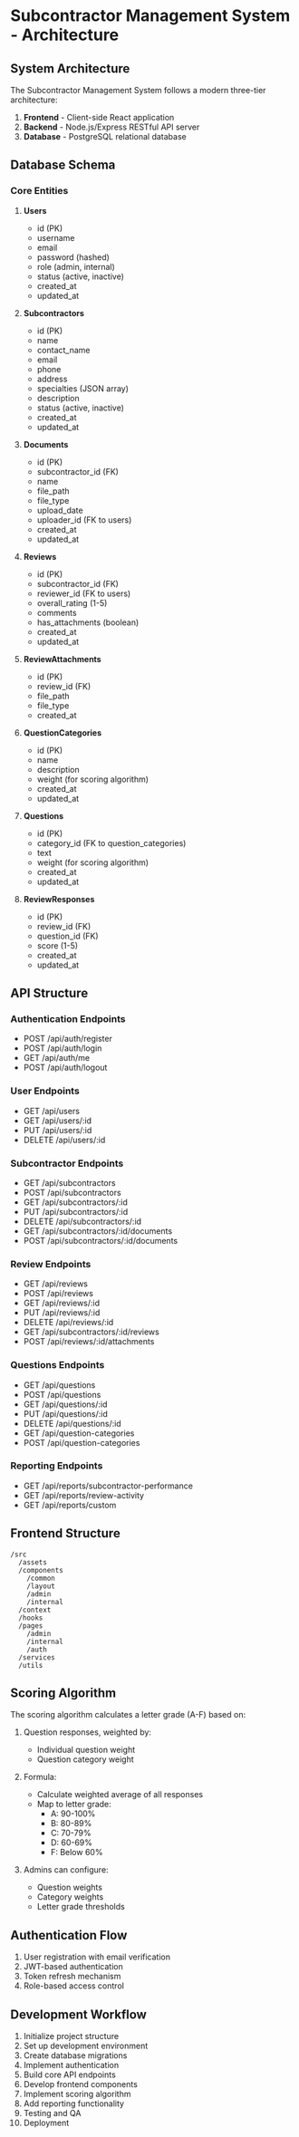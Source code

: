 # Subcontractor Management System - Architecture

## System Architecture

The Subcontractor Management System follows a modern three-tier architecture:

1. **Frontend** - Client-side React application
2. **Backend** - Node.js/Express RESTful API server
3. **Database** - PostgreSQL relational database

## Database Schema

### Core Entities

1. **Users**
   - id (PK)
   - username
   - email
   - password (hashed)
   - role (admin, internal)
   - status (active, inactive)
   - created_at
   - updated_at

2. **Subcontractors**
   - id (PK)
   - name
   - contact_name
   - email
   - phone
   - address
   - specialties (JSON array)
   - description
   - status (active, inactive)
   - created_at
   - updated_at

3. **Documents**
   - id (PK)
   - subcontractor_id (FK)
   - name
   - file_path
   - file_type
   - upload_date
   - uploader_id (FK to users)
   - created_at
   - updated_at

4. **Reviews**
   - id (PK)
   - subcontractor_id (FK)
   - reviewer_id (FK to users)
   - overall_rating (1-5)
   - comments
   - has_attachments (boolean)
   - created_at
   - updated_at

5. **ReviewAttachments**
   - id (PK)
   - review_id (FK)
   - file_path
   - file_type
   - created_at

6. **QuestionCategories**
   - id (PK)
   - name
   - description
   - weight (for scoring algorithm)
   - created_at
   - updated_at

7. **Questions**
   - id (PK)
   - category_id (FK to question_categories)
   - text
   - weight (for scoring algorithm)
   - created_at
   - updated_at

8. **ReviewResponses**
   - id (PK)
   - review_id (FK)
   - question_id (FK)
   - score (1-5)
   - created_at
   - updated_at

## API Structure

### Authentication Endpoints
- POST /api/auth/register
- POST /api/auth/login
- GET /api/auth/me
- POST /api/auth/logout

### User Endpoints
- GET /api/users
- GET /api/users/:id
- PUT /api/users/:id
- DELETE /api/users/:id

### Subcontractor Endpoints
- GET /api/subcontractors
- POST /api/subcontractors
- GET /api/subcontractors/:id
- PUT /api/subcontractors/:id
- DELETE /api/subcontractors/:id
- GET /api/subcontractors/:id/documents
- POST /api/subcontractors/:id/documents

### Review Endpoints
- GET /api/reviews
- POST /api/reviews
- GET /api/reviews/:id
- PUT /api/reviews/:id
- DELETE /api/reviews/:id
- GET /api/subcontractors/:id/reviews
- POST /api/reviews/:id/attachments

### Questions Endpoints
- GET /api/questions
- POST /api/questions
- GET /api/questions/:id
- PUT /api/questions/:id
- DELETE /api/questions/:id
- GET /api/question-categories
- POST /api/question-categories

### Reporting Endpoints
- GET /api/reports/subcontractor-performance
- GET /api/reports/review-activity
- GET /api/reports/custom

## Frontend Structure

```
/src
  /assets
  /components
    /common
    /layout
    /admin
    /internal
  /context
  /hooks
  /pages
    /admin
    /internal
    /auth
  /services
  /utils
```

## Scoring Algorithm

The scoring algorithm calculates a letter grade (A-F) based on:

1. Question responses, weighted by:
   - Individual question weight
   - Question category weight

2. Formula:
   - Calculate weighted average of all responses
   - Map to letter grade:
     - A: 90-100%
     - B: 80-89%
     - C: 70-79% 
     - D: 60-69%
     - F: Below 60%

3. Admins can configure:
   - Question weights
   - Category weights
   - Letter grade thresholds

## Authentication Flow

1. User registration with email verification
2. JWT-based authentication
3. Token refresh mechanism
4. Role-based access control

## Development Workflow

1. Initialize project structure
2. Set up development environment
3. Create database migrations
4. Implement authentication
5. Build core API endpoints
6. Develop frontend components
7. Implement scoring algorithm
8. Add reporting functionality
9. Testing and QA
10. Deployment